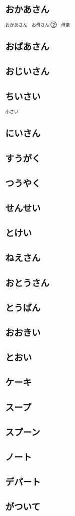 # おかあさん
おかあさん　お母さん  ②　母亲
# おばあさん
# おじいさん
# ちいさい
小さい
# にいさん
# すうがく
# つうやく

# せんせい
# とけい
# ねえさん
# おとうさん
# とうばん
# おおきい
# とおい
# ケーキ
# スープ
# スプーン
# ノート
# デパート
# がついて


